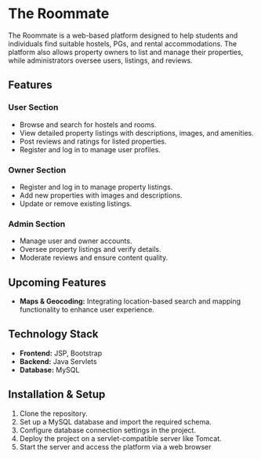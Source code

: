 # The Roommate

The Roommate is a web-based platform designed to help students and individuals find suitable hostels, PGs, and rental accommodations. The platform also allows property owners to list and manage their properties, while administrators oversee users, listings, and reviews.

## Features

### User Section

- Browse and search for hostels and rooms.
- View detailed property listings with descriptions, images, and amenities.
- Post reviews and ratings for listed properties.
- Register and log in to manage user profiles.

### Owner Section

- Register and log in to manage property listings.
- Add new properties with images and descriptions.
- Update or remove existing listings.

### Admin Section

- Manage user and owner accounts.
- Oversee property listings and verify details.
- Moderate reviews and ensure content quality.

## Upcoming Features

- **Maps & Geocoding:** Integrating location-based search and mapping functionality to enhance user experience.

## Technology Stack

- **Frontend:** JSP, Bootstrap
- **Backend:** Java Servlets
- **Database:** MySQL

## Installation & Setup

1. Clone the repository.
2. Set up a MySQL database and import the required schema.
3. Configure database connection settings in the project.
4. Deploy the project on a servlet-compatible server like Tomcat.
5. Start the server and access the platform via a web browser

